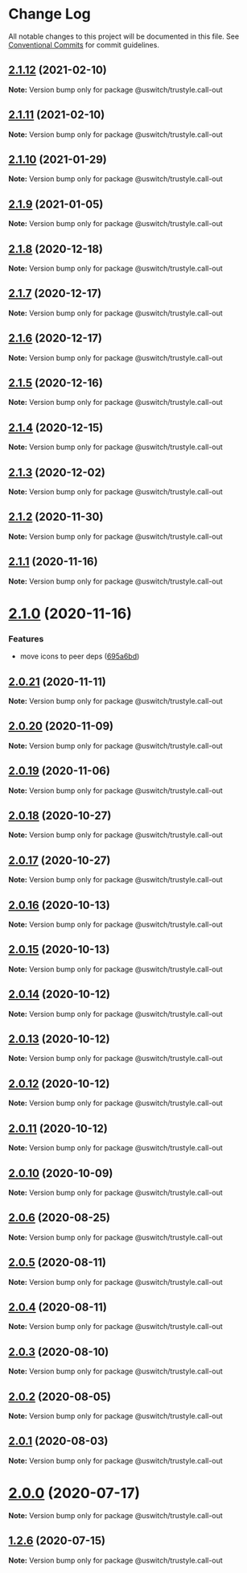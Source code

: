 # Change Log

All notable changes to this project will be documented in this file.
See [Conventional Commits](https://conventionalcommits.org) for commit guidelines.

## [2.1.12](https://github.com/uswitch/trustyle/compare/@uswitch/trustyle.call-out@2.1.10...@uswitch/trustyle.call-out@2.1.12) (2021-02-10)

**Note:** Version bump only for package @uswitch/trustyle.call-out





## [2.1.11](https://github.com/uswitch/trustyle/compare/@uswitch/trustyle.call-out@2.1.10...@uswitch/trustyle.call-out@2.1.11) (2021-02-10)

**Note:** Version bump only for package @uswitch/trustyle.call-out





## [2.1.10](https://github.com/uswitch/trustyle/compare/@uswitch/trustyle.call-out@2.1.9...@uswitch/trustyle.call-out@2.1.10) (2021-01-29)

**Note:** Version bump only for package @uswitch/trustyle.call-out





## [2.1.9](https://github.com/uswitch/trustyle/compare/@uswitch/trustyle.call-out@2.1.8...@uswitch/trustyle.call-out@2.1.9) (2021-01-05)

**Note:** Version bump only for package @uswitch/trustyle.call-out





## [2.1.8](https://github.com/uswitch/trustyle/compare/@uswitch/trustyle.call-out@2.1.7...@uswitch/trustyle.call-out@2.1.8) (2020-12-18)

**Note:** Version bump only for package @uswitch/trustyle.call-out





## [2.1.7](https://github.com/uswitch/trustyle/compare/@uswitch/trustyle.call-out@2.1.5...@uswitch/trustyle.call-out@2.1.7) (2020-12-17)

**Note:** Version bump only for package @uswitch/trustyle.call-out





## [2.1.6](https://github.com/uswitch/trustyle/compare/@uswitch/trustyle.call-out@2.1.5...@uswitch/trustyle.call-out@2.1.6) (2020-12-17)

**Note:** Version bump only for package @uswitch/trustyle.call-out





## [2.1.5](https://github.com/uswitch/trustyle/compare/@uswitch/trustyle.call-out@2.1.4...@uswitch/trustyle.call-out@2.1.5) (2020-12-16)

**Note:** Version bump only for package @uswitch/trustyle.call-out





## [2.1.4](https://github.com/uswitch/trustyle/compare/@uswitch/trustyle.call-out@2.1.3...@uswitch/trustyle.call-out@2.1.4) (2020-12-15)

**Note:** Version bump only for package @uswitch/trustyle.call-out





## [2.1.3](https://github.com/uswitch/trustyle/compare/@uswitch/trustyle.call-out@2.1.2...@uswitch/trustyle.call-out@2.1.3) (2020-12-02)

**Note:** Version bump only for package @uswitch/trustyle.call-out





## [2.1.2](https://github.com/uswitch/trustyle/compare/@uswitch/trustyle.call-out@2.1.1...@uswitch/trustyle.call-out@2.1.2) (2020-11-30)

**Note:** Version bump only for package @uswitch/trustyle.call-out






## [2.1.1](https://github.com/uswitch/trustyle/compare/@uswitch/trustyle.call-out@2.1.0...@uswitch/trustyle.call-out@2.1.1) (2020-11-16)

**Note:** Version bump only for package @uswitch/trustyle.call-out





# [2.1.0](https://github.com/uswitch/trustyle/compare/@uswitch/trustyle.call-out@2.0.21...@uswitch/trustyle.call-out@2.1.0) (2020-11-16)


### Features

* move icons to peer deps ([695a6bd](https://github.com/uswitch/trustyle/commit/695a6bd))





## [2.0.21](https://github.com/uswitch/trustyle/compare/@uswitch/trustyle.call-out@2.0.20...@uswitch/trustyle.call-out@2.0.21) (2020-11-11)

**Note:** Version bump only for package @uswitch/trustyle.call-out





## [2.0.20](https://github.com/uswitch/trustyle/compare/@uswitch/trustyle.call-out@2.0.19...@uswitch/trustyle.call-out@2.0.20) (2020-11-09)

**Note:** Version bump only for package @uswitch/trustyle.call-out





## [2.0.19](https://github.com/uswitch/trustyle/compare/@uswitch/trustyle.call-out@2.0.18...@uswitch/trustyle.call-out@2.0.19) (2020-11-06)

**Note:** Version bump only for package @uswitch/trustyle.call-out





## [2.0.18](https://github.com/uswitch/trustyle/compare/@uswitch/trustyle.call-out@2.0.17...@uswitch/trustyle.call-out@2.0.18) (2020-10-27)

**Note:** Version bump only for package @uswitch/trustyle.call-out





## [2.0.17](https://github.com/uswitch/trustyle/compare/@uswitch/trustyle.call-out@2.0.16...@uswitch/trustyle.call-out@2.0.17) (2020-10-27)

**Note:** Version bump only for package @uswitch/trustyle.call-out





## [2.0.16](https://github.com/uswitch/trustyle/compare/@uswitch/trustyle.call-out@2.0.15...@uswitch/trustyle.call-out@2.0.16) (2020-10-13)

**Note:** Version bump only for package @uswitch/trustyle.call-out





## [2.0.15](https://github.com/uswitch/trustyle/compare/@uswitch/trustyle.call-out@2.0.14...@uswitch/trustyle.call-out@2.0.15) (2020-10-13)

**Note:** Version bump only for package @uswitch/trustyle.call-out





## [2.0.14](https://github.com/uswitch/trustyle/compare/@uswitch/trustyle.call-out@2.0.12...@uswitch/trustyle.call-out@2.0.14) (2020-10-12)

**Note:** Version bump only for package @uswitch/trustyle.call-out





## [2.0.13](https://github.com/uswitch/trustyle/compare/@uswitch/trustyle.call-out@2.0.12...@uswitch/trustyle.call-out@2.0.13) (2020-10-12)

**Note:** Version bump only for package @uswitch/trustyle.call-out





## [2.0.12](https://github.com/uswitch/trustyle/compare/@uswitch/trustyle.call-out@2.0.10...@uswitch/trustyle.call-out@2.0.12) (2020-10-12)

**Note:** Version bump only for package @uswitch/trustyle.call-out





## [2.0.11](https://github.com/uswitch/trustyle/compare/@uswitch/trustyle.call-out@2.0.10...@uswitch/trustyle.call-out@2.0.11) (2020-10-12)

**Note:** Version bump only for package @uswitch/trustyle.call-out





## [2.0.10](https://github.com/uswitch/trustyle/compare/@uswitch/trustyle.call-out@2.0.9...@uswitch/trustyle.call-out@2.0.10) (2020-10-09)

**Note:** Version bump only for package @uswitch/trustyle.call-out






## [2.0.6](https://github.com/uswitch/trustyle/compare/@uswitch/trustyle.call-out@2.0.5...@uswitch/trustyle.call-out@2.0.6) (2020-08-25)

**Note:** Version bump only for package @uswitch/trustyle.call-out





## [2.0.5](https://github.com/uswitch/trustyle/compare/@uswitch/trustyle.call-out@2.0.4...@uswitch/trustyle.call-out@2.0.5) (2020-08-11)

**Note:** Version bump only for package @uswitch/trustyle.call-out





## [2.0.4](https://github.com/uswitch/trustyle/compare/@uswitch/trustyle.call-out@2.0.3...@uswitch/trustyle.call-out@2.0.4) (2020-08-11)

**Note:** Version bump only for package @uswitch/trustyle.call-out





## [2.0.3](https://github.com/uswitch/trustyle/compare/@uswitch/trustyle.call-out@2.0.0...@uswitch/trustyle.call-out@2.0.3) (2020-08-10)

**Note:** Version bump only for package @uswitch/trustyle.call-out





## [2.0.2](https://github.com/uswitch/trustyle/compare/@uswitch/trustyle.call-out@2.0.0...@uswitch/trustyle.call-out@2.0.2) (2020-08-05)

**Note:** Version bump only for package @uswitch/trustyle.call-out





## [2.0.1](https://github.com/uswitch/trustyle/compare/@uswitch/trustyle.call-out@2.0.0...@uswitch/trustyle.call-out@2.0.1) (2020-08-03)

**Note:** Version bump only for package @uswitch/trustyle.call-out





# [2.0.0](https://github.com/uswitch/trustyle/compare/@uswitch/trustyle.call-out@1.2.6...@uswitch/trustyle.call-out@2.0.0) (2020-07-17)

**Note:** Version bump only for package @uswitch/trustyle.call-out





## [1.2.6](https://github.com/uswitch/trustyle/compare/@uswitch/trustyle.call-out@1.2.5...@uswitch/trustyle.call-out@1.2.6) (2020-07-15)

**Note:** Version bump only for package @uswitch/trustyle.call-out
